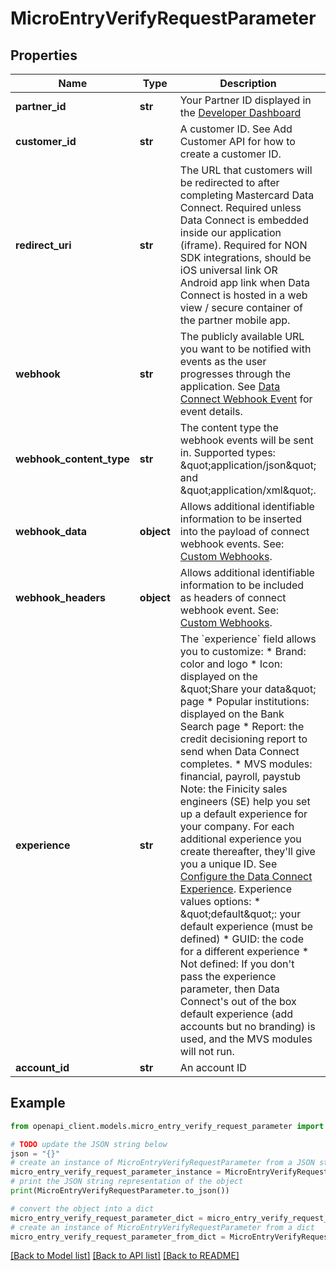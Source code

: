 # MicroEntryVerifyRequestParameter


## Properties

Name | Type | Description | Notes
------------ | ------------- | ------------- | -------------
**partner_id** | **str** | Your Partner ID displayed in the [Developer Dashboard](https://developer.mastercard.com/account/log-in) | [optional] 
**customer_id** | **str** | A customer ID. See Add Customer API for how to create a customer ID. | [optional] 
**redirect_uri** | **str** | The URL that customers will be redirected to after completing Mastercard Data Connect.  Required unless Data Connect is embedded inside our application (iframe). Required for NON SDK integrations, should be iOS universal link OR Android app link when Data Connect is hosted in a web view / secure container of the partner mobile app. | [optional] 
**webhook** | **str** | The publicly available URL you want to be notified with events as the user progresses through the application. See [Data Connect Webhook Event](https://developer.mastercard.com/open-banking-us/documentation/webhooks/webhooks-connect/) for event details. | [optional] 
**webhook_content_type** | **str** | The content type the webhook events will be sent in. Supported types: \&quot;application/json\&quot; and \&quot;application/xml\&quot;. | [optional] [default to 'application/json']
**webhook_data** | **object** | Allows additional identifiable information to be inserted into the payload of connect webhook events. See: [Custom Webhooks](https://developer.mastercard.com/open-banking-us/documentation/webhooks/webhooks-custom/). | [optional] 
**webhook_headers** | **object** | Allows additional identifiable information to be included as headers of connect webhook event. See: [Custom Webhooks](https://developer.mastercard.com/open-banking-us/documentation/webhooks/webhooks-custom/). | [optional] 
**experience** | **str** | The &#x60;experience&#x60; field allows you to customize: * Brand: color and logo * Icon: displayed on the \&quot;Share your data\&quot; page * Popular institutions: displayed on the Bank Search page * Report: the credit decisioning report to send when Data Connect completes. * MVS modules: financial, payroll, paystub  Note: the Finicity sales engineers (SE) help you set up a default experience for your company. For each additional experience you create thereafter, they&#39;ll give you a unique ID. See [Configure the Data Connect Experience](https://developer.mastercard.com/open-banking-us/documentation/connect/configure-connect-experience/).  Experience values options: * \&quot;default\&quot;: your default experience (must be defined) * GUID: the code for a different experience * Not defined: If you don&#39;t pass the experience parameter, then Data Connect&#39;s out of the box default experience (add accounts but no branding) is used, and the MVS modules will not run. | [optional] 
**account_id** | **str** | An account ID | [optional] 

## Example

```python
from openapi_client.models.micro_entry_verify_request_parameter import MicroEntryVerifyRequestParameter

# TODO update the JSON string below
json = "{}"
# create an instance of MicroEntryVerifyRequestParameter from a JSON string
micro_entry_verify_request_parameter_instance = MicroEntryVerifyRequestParameter.from_json(json)
# print the JSON string representation of the object
print(MicroEntryVerifyRequestParameter.to_json())

# convert the object into a dict
micro_entry_verify_request_parameter_dict = micro_entry_verify_request_parameter_instance.to_dict()
# create an instance of MicroEntryVerifyRequestParameter from a dict
micro_entry_verify_request_parameter_from_dict = MicroEntryVerifyRequestParameter.from_dict(micro_entry_verify_request_parameter_dict)
```
[[Back to Model list]](../README.md#documentation-for-models) [[Back to API list]](../README.md#documentation-for-api-endpoints) [[Back to README]](../README.md)


